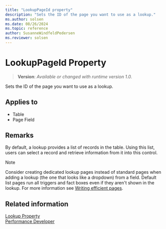 ```yaml
---
title: "LookupPageId property"
description: "Sets the ID of the page you want to use as a lookup."
ms.author: solsen
ms.date: 08/26/2024
ms.topic: reference
author: SusanneWindfeldPedersen
ms.reviewer: solsen
---
```

[//]: # (START>DO_NOT_EDIT)
[//]: # (IMPORTANT:Do not edit any of the content between here and the END>DO_NOT_EDIT.)
[//]: # (Any modifications should be made in the .xml files in the ModernDev repo.)
# LookupPageId Property
> **Version**: _Available or changed with runtime version 1.0._

Sets the ID of the page you want to use as a lookup.

## Applies to
-   Table
-   Page Field

[//]: # (IMPORTANT: END>DO_NOT_EDIT)

## Remarks

By default, a lookup provides a list of records in the table. Using this list, users can select a record and retrieve information from it into this control.

> [!NOTE]  
> Consider creating dedicated lookup pages instead of standard pages when adding a lookup (the one that looks like a dropdown) from a field. Default list pages run all triggers and fact boxes even if they aren't shown in the lookup. For more information see [Writing efficient pages](../../performance/performance-developer.md#writing-efficient-pages).

## Related information

[Lookup Property](devenv-lookup-property.md)  
[Performance Developer](../../performance/performance-developer.md)

